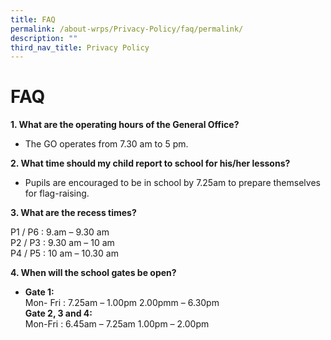```yaml
---
title: FAQ
permalink: /about-wrps/Privacy-Policy/faq/permalink/
description: ""
third_nav_title: Privacy Policy
---
```

FAQ
===
**1\. What are the operating hours of the General Office?**

*   The GO operates from 7.30 am to 5 pm.

**2\. What time should my child report to school for his/her lessons?**

*   Pupils are encouraged to be in school by 7.25am to prepare themselves for flag-raising.

**3\. What are the recess times?**

P1 / P6 : 9.am – 9.30 am   
P2 / P3 : 9.30 am – 10 am   
P4 / P5 : 10 am – 10.30 am

**4\. When will the school gates be open?**
*   **Gate 1:**     
    Mon- Fri : 7.25am – 1.00pm 2.00pmm – 6.30pm    
    **Gate 2, 3 and 4:**   
    Mon-Fri : 6.45am – 7.25am 1.00pm – 2.00pm
